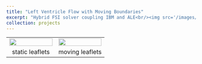 ```yaml
---
title: "Left Ventricle Flow with Moving Boundaries"
excerpt: "Hybrid FSI solver coupling IBM and ALE<br/><img src='/images/heart.png'>"
collection: projects
---
```






<table>
 <tr align="center">
    <td width="50%"><img src="https://github.com/user-attachments/assets/8baec2ba-fa55-4f8a-a24a-e7d319097dcc" width="100%"></td>
    <td width="50%"><img src="https://github.com/user-attachments/assets/475df428-6b45-425d-b4a7-2170a87fcd5b" width="100%"></td>
 </tr>
 <tr align="center">
   <td width="50%">static leaflets</td>
   <td width="50%">moving leaflets</td>   
 </tr>
</table>
